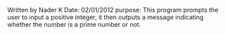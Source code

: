
Written by Nader K
Date: 02/01/2012
purpose: This program prompts the user to input a positive integer,
it then outputs a message indicating whether the number is a prime number or not.

